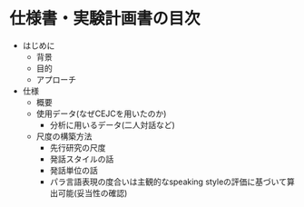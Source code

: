 # 仕様書・実験計画書の目次

- はじめに
  - 背景
  - 目的
  - アプローチ
- 仕様
  - 概要
  - 使用データ(なぜCEJCを用いたのか)
    - 分析に用いるデータ(二人対話など)
  - 尺度の構築方法
    - 先行研究の尺度 
    - 発話スタイルの話
    - 発話単位の話
    - パラ言語表現の度合いは主観的なspeaking styleの評価に基づいて算出可能(妥当性の確認)
